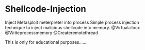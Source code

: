 # Shellcode-Injection
Inject Metasploit meterpreter into process
Simple process injection technique to inject malicious shellcode into memory.
@Virtualallocx
@Writeprocessmemory
@Createremotethread


This is only for educational purposes......
